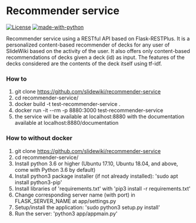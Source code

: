 # Recommender service #

[![License](https://img.shields.io/badge/License-MPL%202.0-green.svg)](https://github.com/slidewiki/microservice-template/blob/master/LICENSE)
[![made-with-python](https://img.shields.io/badge/Made%20with-Python-1f425f.svg)](https://www.python.org/)


Recommender service using a RESTful API based on Flask-RESTPlus.
It is a personalized content-based recommender of decks for any user of SlideWiki based on the activity of the user.
It also offers only content-based recommendations of decks given a deck (id) as input.
The features of the decks considered are the contents of the deck itself using tf-idf.

### How to

1. git clone https://github.com/slidewiki/recommender-service
2. cd recommender-service/
3. docker build -t test-recommender-service .
4. docker run -it --rm -p 8880:3000 test-recommender-service
5. the service will be available at localhost:8880 with the documentation available at localhost:8880/documentation

### How to without docker

1. git clone https://github.com/slidewiki/recommender-service
2. cd recommender-service/
3. Install python 3.6 or higher (Ubuntu 17.10, Ubuntu 18.04, and above, come with Python 3.6 by default)
4. Install python3 package installer (if not already installed): 'sudo apt install python3-pip'
5. Install libraries of 'requirements.txt' with 'pip3 install -r requirements.txt'
6. Change corresponding server name (with port) in FLASK_SERVER_NAME at app/settings.py
7. Setup/install the application: 'sudo python3 setup.py install'
8. Run the server: 'python3 app/appmain.py'